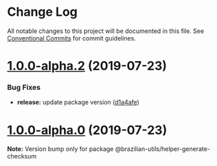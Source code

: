 # Change Log

All notable changes to this project will be documented in this file.
See [Conventional Commits](https://conventionalcommits.org) for commit guidelines.

# [1.0.0-alpha.2](https://github.com/brazilian-utils/brazilian-utils/tree/master/packages/helper-generate-checksum/compare/@brazilian-utils/helper-generate-checksum@1.0.0-alpha.0...@brazilian-utils/helper-generate-checksum@1.0.0-alpha.2) (2019-07-23)

### Bug Fixes

- **release:** update package version ([d1a4afe](https://github.com/brazilian-utils/brazilian-utils/tree/master/packages/helper-generate-checksum/commit/d1a4afe))

# [1.0.0-alpha.0](https://github.com/brazilian-utils/brazilian-utils/tree/master/packages/helper-generate-checksum/compare/@brazilian-utils/helper-generate-checksum@0.1.4...@brazilian-utils/helper-generate-checksum@1.0.0-alpha.0) (2019-07-23)

**Note:** Version bump only for package @brazilian-utils/helper-generate-checksum
